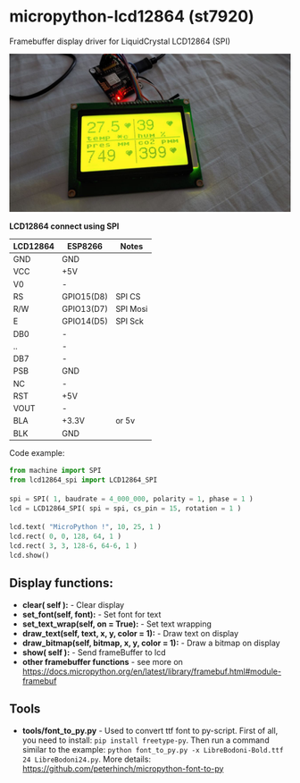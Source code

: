 # micropython-lcd12864 (st7920)
Framebuffer display driver for LiquidCrystal LCD12864 (SPI)

![Image](./photo/lcd12864.jpg)

**LCD12864 connect using SPI**

|LCD12864|ESP8266|Notes|
| ------ | ------ | ----- |
|GND|GND|  |
|VCC|+5V|  |
|V0|-|  |
|RS|GPIO15(D8)| SPI CS |
|R/W|GPIO13(D7)| SPI Mosi |
|E|GPIO14(D5)| SPI Sck |
|DB0|-|  |
|..|-|  | 
|DB7|-|  |
|PSB|GND|  |
|NC|-|  |
|RST|+5V|  |
|VOUT|-|  |
|BLA|+3.3V| or 5v |
|BLK|GND|  |

Code example:

```python
from machine import SPI
from lcd12864_spi import LCD12864_SPI

spi = SPI( 1, baudrate = 4_000_000, polarity = 1, phase = 1 )
lcd = LCD12864_SPI( spi = spi, cs_pin = 15, rotation = 1 )

lcd.text( "MicroPython !", 10, 25, 1 )
lcd.rect( 0, 0, 128, 64, 1 )
lcd.rect( 3, 3, 128-6, 64-6, 1 )
lcd.show()
```
## Display functions:
* **clear( self ):** - Clear display
* **set_font(self, font):** - Set font for text
* **set_text_wrap(self, on = True):** - Set text wrapping
* **draw_text(self, text, x, y, color = 1):** - Draw text on display
* **draw_bitmap(self, bitmap, x, y, color = 1):** - Draw a bitmap on display
* **show( self ):** - Send frameBuffer to lcd
* **other framebuffer functions** - see more on https://docs.micropython.org/en/latest/library/framebuf.html#module-framebuf

## Tools
* **tools/font_to_py.py** - Used to convert ttf font to py-script. First of all, you need to install: `pip install freetype-py`. Then run a command similar to the example: `python font_to_py.py -x LibreBodoni-Bold.ttf 24 LibreBodoni24.py`. More details: https://github.com/peterhinch/micropython-font-to-py



